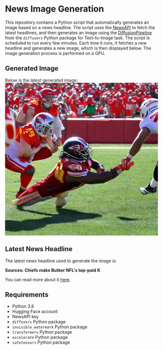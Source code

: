 # News Image Generation
This repository contains a Python script that automatically generates an image based on a news headline. The script uses the [NewsAPI](https://newsapi.org/) to fetch the latest headlines, and then generates an image using the [DiffusionPipeline](https://github.com/huggingface/diffusers) from the `diffusers` Python package for Text-to-Image task.
The script is scheduled to run every few minutes. Each time it runs, it fetches a new headline and generates a new image, which is then displayed below. The image generation process is performed on a GPU.

## Generated Image
Below is the latest generated image:
![Generated Image](image.png)

## Latest News Headline
The latest news headline used to generate the image is:

**Sources: Chiefs make Butker NFL's top-paid K**

You can read more about it [here](https://news.google.com/rss/articles/CBMiogFBVV95cUxPbU1qb3U2clYxdHUta1YzNHRRNU51NHkwcVNGVlo4aVNQc0JubEZfWXZRY1RwbDBzYjl5ZnRwVFBhMmhNWWZORnBiM2hqMnV5Nzhka3FYRXJtQkl0SGljYlhfRzhhLTVKaWQ1ZE9QNmJvZHluQmh6WWRqSXprQ2pkTUdfTFVqUXl5SF96aWFBWW5xVFlGMi1TTFhwYkthbFZ0d1E?oc=5).

## Requirements
- Python 3.8
- Hugging Face account
- NewsAPI key
- `diffusers` Python package
- `invisible_watermark` Python package
- `transformers` Python package
- `accelerate` Python package
- `safetensors` Python package
